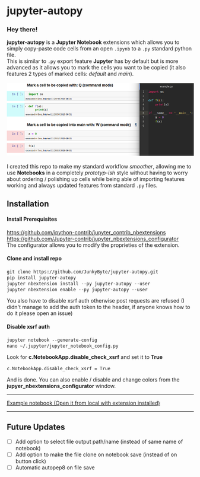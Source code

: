 # jupyter-autopy

### Hey there! <br>
__jupyter-autopy__ is a __Jupyter Notebook__ extensions which
allows you to simply copy-paste code cells from an open
`.ipynb` to a `.py` standard python file. <br>
This is similar to `.py` export feature __Jupyter__ has by
default but is more advanced as it allows you to mark the cells
you want to be copied (it also features 2 types of marked cells: _default_ and _main_).
<br><br>
![Example Image](jupyter-autopy/static/icon.png)
<br><br>
I created this repo to make my standard workflow _smoother_,
allowing me to use __Notebooks__ in a completely _prototyp-ish_
style without having to worry about ordering / polishing up cells
while being able of importing features working and always updated features from standard `.py` files.
<br>

## Installation

#### Install Prerequisites <br>
https://github.com/ipython-contrib/jupyter_contrib_nbextensions
<br>
https://github.com/Jupyter-contrib/jupyter_nbextensions_configurator <br>
The configurator allows you to modify the proprieties of the extension.

#### Clone and install repo
```
git clone https://github.com/JunkyByte/jupyter-autopy.git
pip install jupyter-autopy
jupyter nbextension install --py jupyter-autopy --user
jupyter nbextension enable --py jupyter-autopy --user
```

You also have to disable xsrf auth otherwise post requests are refused (I didn't manage to add the auth token to the header, if anyone knows how to do it please open an issue)

#### Disable xsrf auth

```
jupyter notebook --generate-config
nano ~/.jupyter/jupyter_notebook_config.py
```
Look for __c.NotebookApp.disable_check_xsrf__ and set it to __True__
```
c.NotebookApp.disable_check_xsrf = True
```



And is done. You can also enable / disable and change colors from the __jupyer_nbextensions_configurator__ window.

------------

[Example notebook (Open it from local with extension installed)](example/example.ipynb)

-----------

## Future Updates

- [ ] Add option to select file output path/name (instead of same name of notebook)
- [ ] Add option to make the file clone on notebook save (instead of on button click)
- [ ] Automatic autopep8 on file save
